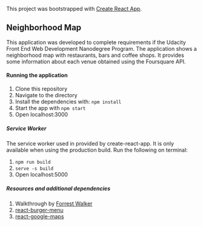 This project was bootstrapped with [Create React App](https://github.com/facebook/create-react-app).

## Neighborhood Map
This application was developed to complete requirements if the Udacity Front End Web Development Nanodegree Program. 
The application shows a neighborhood map with restaurants, bars and coffee shops. It provides some information about each venue obtained using the Foursquare API.

#### Running the application

1. Clone this repository
2. Navigate to the directory
3. Install the dependencies with: `npm install`
4. Start the app with  `npm start`
5. Open localhost:3000

##### Service Worker
The service worker used in provided by create-react-app. It is only available when using the production build. Run the following on terminal:  
1.  `npm run build`
2.  `serve -s build`
3. Open localhost:5000

##### Resources and additional dependencies

1. Walkthrough by [Forrest Walker](https://www.youtube.com/watch?v=ktc8Gp9jD1k&list=PL4rQq4MQP1crXuPtruu_eijgOUUXhcUCP)
2. [react-burger-menu](https://github.com/negomi/react-burger-menu)
3. [react-google-maps](https://github.com/tomchentw/react-google-maps)